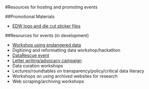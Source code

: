 #Resources for hosting and promoting events

##Promotional Materials

- [EDW logo and die cut sticker files](https://github.com/endangereddataweek/resources/tree/master/media)

##Resources for events
(in development)
- [Workshop using endangered data](https://github.com/endangereddataweek/resources/blob/master/endangereddataworkshop.md)
- Digitizing and reformatting data workshop/hackathon
- [DataRescue event](http://www.ppehlab.org/datarescue)
- [Letter writing/advocacy campaign](https://github.com/endangereddataweek/resources/blob/master/advocacy.md)
- Data curation workshops
- Lectures/roundtables on transparency/policy/critical data literacy
- Workshops on using archived websites for research
- Web scraping/archiving workshops

